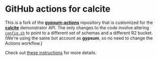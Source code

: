 # GitHub actions for calcite

This is a fork of the [**gypsum-actions**](https://github.com/ArtifactDB/gypsum-actions) repository that is customized for the [**calcite**](https://github.com/ArtifactDB/calcite-worker) demonstrator API.
The only changes to the code involve altering [`config.sh`](config.sh) to point to a different set of schemas and a different R2 bucket.
(We're using the same bot account as **gypsum**, so no need to change the Actions workflow.)

Check out [these instructions](https://github.com/ArtifactDB/gypsum-actions#deployment-instructions) for more details. 
